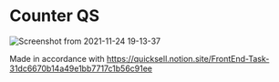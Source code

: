 # Counter QS

![Screenshot from 2021-11-24 19-13-37](https://user-images.githubusercontent.com/54709463/143249687-4759e34e-4b97-4105-acd5-ea7142536bb7.png)

Made in accordance with https://quicksell.notion.site/FrontEnd-Task-31dc6670b14a49e1bb7717c1b56c91ee
